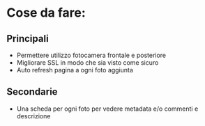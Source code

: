 # Cose da fare:

## Principali
- Permettere utilizzo fotocamera frontale e posteriore
- Migliorare SSL in modo che sia visto come sicuro
- Auto refresh pagina a ogni foto aggiunta
## Secondarie
- Una scheda per ogni foto per vedere metadata e/o commenti e descrizione
